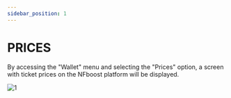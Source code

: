 ```yaml
---
sidebar_position: 1
---
```


# PRICES

By accessing the "Wallet" menu and selecting the "Prices" option, a screen with ticket prices on the NFboost platform will be displayed.

![1](/img/preçoticket.png)
